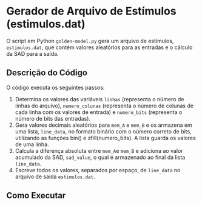 # Gerador de Arquivo de Estímulos (estimulos.dat)

O script em Python `golden-model.py` gera um arquivo de estímulos, `estimulos.dat`, que contém valores aleatórios para as entradas e o cálculo da SAD para a saída.

## Descrição do Código

O código executa os seguintes passos:
1. Determina os valores das variáveis `linhas` (representa o número de linhas do arquivo), `numero_colunas` (representa o número de colunas de cada linha com os valores de entrada) e `numero_bits` (representa o número de bits das entradas).
2. Gera valores decimais aleatórios para `mem_A` e `mem_B` e os armazena em uma lista, `line_data`, no formato binário com o número correto de bits, utilizando as funções bin() e zfill(numero_bits). A lista guarda os valores de uma linha. 
3. Calcula a diferença absoluta entre `mem_A`e `mem_B` e adiciona ao valor acumulado da SAD, `sad_value`, o qual é armazenado ao final da lista `line_data`.
4. Escreve todos os valores, separados por espaço, de `line_data` no arquivo de saída `estimulos.dat`.

## Como Executar
